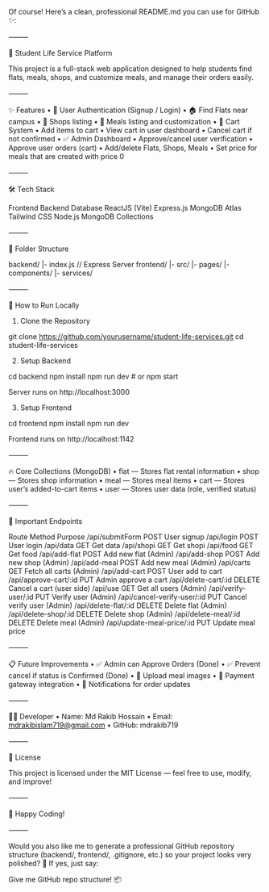 Of course!
Here’s a clean, professional README.md you can use for GitHub ✨:

⸻

🏡 Student Life Service Platform

This project is a full-stack web application designed to help students find flats, meals, shops, and customize meals, and manage their orders easily.

⸻

✨ Features
	•	🔐 User Authentication (Signup / Login)
	•	🏠 Find Flats near campus
	•	🛒 Shops listing
	•	🍛 Meals listing and customization
	•	🎯 Cart System
	•	Add items to cart
	•	View cart in user dashboard
	•	Cancel cart if not confirmed
	•	✅ Admin Dashboard
	•	Approve/cancel user verification
	•	Approve user orders (cart)
	•	Add/delete Flats, Shops, Meals
	•	Set price for meals that are created with price 0

⸻

🛠️ Tech Stack

Frontend	Backend	Database
ReactJS (Vite)	Express.js	MongoDB Atlas
Tailwind CSS	Node.js	MongoDB Collections



⸻

📂 Folder Structure

backend/
  |- index.js          // Express Server
frontend/
  |- src/
      |- pages/
      |- components/
      |- services/



⸻

🚀 How to Run Locally

1. Clone the Repository

git clone https://github.com/yourusername/student-life-services.git
cd student-life-services

2. Setup Backend

cd backend
npm install
npm run dev  # or npm start

Server runs on http://localhost:3000

3. Setup Frontend

cd frontend
npm install
npm run dev

Frontend runs on http://localhost:1142

⸻

🔥 Core Collections (MongoDB)
	•	flat — Stores flat rental information
	•	shop — Stores shop information
	•	meal — Stores meal items
	•	cart — Stores user’s added-to-cart items
	•	user — Stores user data (role, verified status)

⸻

🧠 Important Endpoints

Route	Method	Purpose
/api/submitForm	POST	User signup
/api/login	POST	User login
/api/data	GET	Get data
/api/shopi	GET	Get shopi
/api/food	GET	Get food
/api/add-flat	POST	Add new flat (Admin)
/api/add-shop	POST	Add new shop (Admin)
/api/add-meal	POST	Add new meal (Admin)
/api/carts	GET	Fetch all carts (Admin)
/api/add-cart	POST	User add to cart
/api/approve-cart/:id	PUT	Admin approve a cart
/api/delete-cart/:id	DELETE	Cancel a cart (user side)
/api/use	GET	Get all users (Admin)
/api/verify-user/:id	PUT	Verify user (Admin)
/api/cancel-verify-user/:id	PUT	Cancel verify user (Admin)
/api/delete-flat/:id	DELETE	Delete flat (Admin)
/api/delete-shop/:id	DELETE	Delete shop (Admin)
/api/delete-meal/:id	DELETE	Delete meal (Admin)
/api/update-meal-price/:id	PUT	Update meal price



⸻

📋 Future Improvements
	•	✅ Admin can Approve Orders (Done)
	•	✅ Prevent cancel if status is Confirmed (Done)
	•	🚀 Upload meal images
	•	🚀 Payment gateway integration
	•	🚀 Notifications for order updates

⸻

👨‍💻 Developer
	•	Name: Md Rakib Hossain
	•	Email: mdrakibislam719@gmail.com
	•	GitHub: mdrakib719

⸻

📜 License

This project is licensed under the MIT License — feel free to use, modify, and improve!

⸻

🚀 Happy Coding!

⸻

Would you also like me to generate a professional GitHub repository structure (backend/, frontend/, .gitignore, etc.) so your project looks very polished? 🌟
If yes, just say:

Give me GitHub repo structure! 📦

